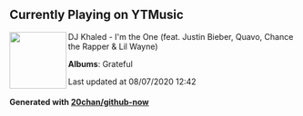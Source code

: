 ## Currently Playing on YTMusic

[<img align="left" width="100" src="https://lh3.googleusercontent.com/UYQW9rnsBJuiD64XArnu5sn_2K0aZsiosoH0STvO50lHKx_5mQQ0BX8MNB99Si4QqBUI3QJah7iTm-peKg">](https://music.youtube.com/channel/UCF_sh7efmoosuGZVYWzryiQ)

DJ Khaled - I'm the One (feat. Justin Bieber, Quavo, Chance the Rapper & Lil Wayne)

**Albums**: Grateful

Last updated at 08/07/2020 12:42

#### Generated with [20chan/github-now](https://github.com/20chan/github-now)


<!--
**20chan/20chan** is a ✨ _special_ ✨ repository because its `README.md` (this file) appears on your GitHub profile.

Here are some ideas to get you started:

- 🔭 I’m currently working on ...
- 🌱 I’m currently learning ...
- 👯 I’m looking to collaborate on ...
- 🤔 I’m looking for help with ...
- 💬 Ask me about ...
- 📫 How to reach me: ...
- 😄 Pronouns: ...
- ⚡ Fun fact: ...
-->
